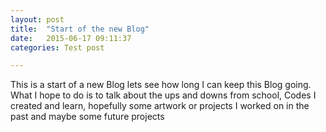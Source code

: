 ```yaml
---
layout: post
title:  "Start of the new Blog"
date:   2015-06-17 09:11:37
categories: Test post

---
```

This is a start of a new Blog lets see how long I can keep this Blog going. What I hope to do is to talk about the ups and downs from school, Codes I created and learn, hopefully some artwork or projects I worked on in the past and maybe some future projects


